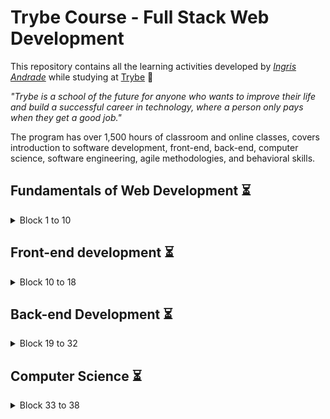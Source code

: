 # Trybe Course - Full Stack Web Development

This repository contains all the learning activities developed by _[Ingris Andrade](https://www.linkedin.com/in/ingrisandrade/)_ while studying at [Trybe](https://www.betrybe.com/) :rocket:

_"Trybe is a school of the future for anyone who wants to improve their life and build a successful career in technology, where a person only pays when they get a good job."_

The program has over 1,500 hours of classroom and online classes, covers introduction to software development, front-end, back-end, computer science, software engineering, agile methodologies, and behavioral skills.

## Fundamentals of Web Development :hourglass_flowing_sand:

<details>

<summary>Block 1 to 10</summary>

#####  :white_check_mark:  Block 1: Introduction - Unix & Shell

- [x] 1-3: _Foundations of Web Development_
- [x] 1-3: _Introduction - Unix & Shell_
- [x] 1-3: _Unix & Shell- Part 1_
- [x] 1-4: _Unix & Shell- Part 2_

##### :white_check_mark:  Block 2: Git & GitHub and the Internet

- [x] 2-1: _Git & GitHub - What it is and what it's for_
- [x] 2-2: _Git & GitHub - Understanding the commands_
- [x] 2-3: _Internet - Understanding how it works_

##### :white_check_mark:  Block 3: Introduction - HTML & CSS

- [x] 3-1: _Introduction - HTML & CSS_
- [x] 3-1: _HTML & CSS - Page structures_
- [x] 3-2: _HTML & CSS - Getting Started with CSS_
- [x] 3-3: _HTML & CSS - Selectors and positioning_
- [x] 3-4: _HTML Semantic_
- [x] 3-5: _[Project - Lessons Learned]()_

##### :white_check_mark:  Block 4: Introduction - JavaScript and Logic Programming

- [x] 4-1: _Introduction - JavaScript_
- [x] 4-1: _JavaScript - First Steps_
- [x] 4-2: _JavaScript - Array and For loop_
- [x] 4-3: _JavaScript - Programming Logic and Algorithms_
- [x] 4-4: _JavaScript - Objects and functions_
- [x] 4-5: _[Project - Playground Functions]()_

##### :white_check_mark:  Block 5: JavaScript: DOM, Events, and Web Storage

- [x] 5-1: _JavaScript - DOM and selectors_
- [x] 5-2: _JavaScript - Working with elements_
- [x] 5-3: _JavaScript - Events_
- [x] 5-4: _JavaScript - Web Storage_
- [x] 5-5: _Fundamentals - JavaScript - Projects_
- [x] 5-5: _[Project - Art with Pixels]()_
- [x] 5-6: _[Project - Task list]()_
- [x] 5-7: _[Project (Bonus) - Meme Generator]()_
- [x] 5-7: _[Project (Bonus) - Guess the Color]()_
- [x] 5-7: _[Project (Bonus) - Mystery Letter]()_

#####  :white_check_mark:  Block 6: HTML & CSS: Forms, Flexbox, and Responsive

- [x] 6-1: _HTML & CSS - Forms_
- [x] 6-2: _JavaScript Libraries and CSS Frameworks_
- [x] 6-3: _Introduction - CSS Flexbox_
- [x] 6-3: _CSS Flexbox - Part 1_
- [x] 6-4: _CSS Flexbox - Part 2_
- [x] 6-5: _Responsive CSS - Mobile First_
- [x] 6-6: _[Project - Trybewarts]()_

##### :white_check_mark:  Block 7: Introduction to JavaScript ES6 and Unit Testing

- [x] 7-1: _JavaScript ES6 - let, const, arrow functions and template literals_
- [x] 7-2: _JavaScript ES6 - Exception flow and Objects_
- [x] 7-3: _First steps in Jest_
- [x] 7-4: _[Project - JavaScript Unitary Testing]()_

##### :white_check_mark:  Block 8: Higher Order Functions of JavaScript ES6

- [x] 8-1: _JavaScript ES6 - Introduction to Higher Order Functions_
- [x] 8-2: _JavaScript ES6 - Higher Order Functions - forEach, find, some, every, sort_
- [x] 8-3: _JavaScript ES6 - Higher Order Functions - map and filter_
- [x] 8-4: _JavaScript ES6 - Higher Order Functions - reduce_
- [x] 8-5: _JavaScript ES6 - spread operator, rest parameter, destructuring and more_
- [x] 8-6: _[Project - Zoo functions]()_

##### Block 9: JavaScript and asynchronous testing

- [x] 9-1: _Asynchronous JavaScript and Callbacks_
- [x] 9-2: _Asynchronous JavaScript - Fetch API and async/await_
- [x] 9-3: _Jest - Asynchronous Testing_
- [x] 9-4: _[Project - Shopping Cart]()_

</details>
  
## Front-end development :hourglass_flowing_sand:

<details>

<summary>Block 10 to 18</summary>
  
##### Block 10: Introduction to React

- [ ] 10-1: _Introduction - Front-end_
- [ ] 10-1: _Introduction - React_
- [ ] 10-1: _'Hello, world' in React!_
- [ ] 10-2: _React components_
- [ ] 10-3: _[Project - Solar System]()_

##### Block 11: Components with State, Events and Forms with React

- [ ] 11-1: _Components with state and events_
- [ ] 11-2: _Forms in React_
- [ ] 11-3: _[Project - Tryunfo]()_

##### Block 12: Component Lifecycle and React Router

- [ ] 12-1: _Component Lifecycle_
- [ ] 12-2: _React Router_
- [ ] 12-3: _[Project - TrybeTunes]()_

##### Block 13: Agile Methodologies

- [ ] 13-1: _Agile methodologies_
- [ ] 13-2: _[Project - Frontend Online Store]()_

##### Block 14: Automated testing with React Testing Library

- [ ] 14-1: _RTL - Getting Started_
- [ ] 14-2: _RTL - Mocks and Inputs_
- [ ] 14-3: _RTL - Terstando React Router_
- [ ] 14-4: _[Project - Testing in React]()_

##### Block 15: State management with Redux

- [ ] 15-1: _Introduction to Redux - The global state of the application_
- [ ] 15-2: _Using Redux in React_
- [ ] 15-3: _Using Redux in React - Practice_
- [ ] 15-4: _Using Redux in React - Asynchronous Actions_
- [ ] 15-5: _Testing in React-Redux_
- [ ] 15-6: _[Project - Trybe Wallet]()_

##### Block 16: Project Trivia Game

- [ ] 16-1: _[Project - Trivia Game]()_

##### Block 17: Context API and React Hooks

- [ ] 17-1: _React's Context API_
- [ ] 17-2: _React Hooks - useState and useContext_
- [ ] 17-3: _React Hooks - useEffect and custom Hooks_
- [ ] 17-4: _[Project - StarWars Datatable with Context API and Hooks]()_

##### Block 18: Project Recipe App

- [ ] 18-1: _[Project - Recipes App]()_

</details>

## Back-end Development :hourglass_flowing_sand:

<details>

<summary>Block 19 to 32</summary>
  
##### Block 19: Docker: Using Containers

- [ ] 19-1: _Introduction - Back-end_
- [ ] 19-1: _Using Containers - Docker_
- [ ] 19-2: _Manipulating and creating images in Docker_
- [ ] 19-3: _Orchestrating Containers with Docker Compose_
- [ ] 19-4: _[Project - Docker To do-List]()_

##### Block 20: Introduction to SQL

- [ ] 20-1: _Introduction - Relational Databases_
- [ ] 20-1: _SQL Database_
- [ ] 20-2: _Finding data in a database_
- [ ] 20-3: _Filtering data in a specific way_
- [ ] 20-4: _Manipulating tables_
- [ ] 20-5: _[Project - All For One]()_

##### Block 21: SQL Functions, JOINs and Normalization

- [ ] 21-1: _Most commonly used functions in SQL_
- [ ] 21-2: _Decomplicating JOINs_
- [ ] 21-3: _Transforming ideas into a database model_
- [ ] 21-4: _Live Class + [Project - Vocabulary Booster]()_

##### Block 22: Introduction to Web Development with Node.js

- [ ] 22-1: _Intro - Node.js_
- [ ] 22-1: _Node.js - A JavaScript engine_
- [ ] 22-2: _Node.js - Asynchronous streaming_
- [ ] 22-3: _Mocha, Chai and Sinon - Back-end testing with Node.js_
- [ ] 22-4: _Express - HTTP with Node.js_
- [ ] 22-5: _Express - Middlewares_
- [ ] 22-6: _[Project - Talker Manager]()_

##### Block 23: Node.js: Service Layer and Rest and Restful Architecture

- [ ] 23-1: _Introduction - Software Architecture_
- [ ] 23-1: _Software Architecture - Model Layer_
- [ ] 23-2: _Software Architecture - Controller and Service layer
- [ ] 23-3: _Web Architecture - Rest and Restful_
- [ ] 23-4: _Software Architecture - Testing the Layers_
- [ ] 23-5: _[Project - Store Manager]()_

##### Block 24: Node.js: ORM and Authentication

- [ ] 24-1: _Introduction - Node.js: ORM and Authentication_
- [ ] 24-1: _ORM - Application Database Interface_
- [ ] 24-2: _ORM - Associations_
- [ ] 24-3: _JWT - (JSON Web Token)_
- [ ] 24-4: _Testing APIs with Integration Tests_
- [ ] 24-5: _[Project - Blog API]()_

##### Block 25: Deployment

- [ ] 25-1: _Introduction - Deploy_
- [ ] 25-1: _Infrastructure - Deploying with Heroku_
- [ ] 25-2: _Deploy Docker & Heroku_
- [ ] 25-3: _[Project - Stranger Things]()_

##### Block 26: TypeScript

- [ ] 26-1: _Introduction - TypeScript_
- [ ] 26-1: _Introduction to TypeScript_
- [ ] 26-2: _Static Types and Generics_
- [ ] 26-3: _Express with TypeScript_
- [ ] 26-4: _[Project - Trybe Smith]()_

##### Block 27: Object-Oriented Programming (OOP) and SOLID

- [ ] 27-1: _Introduction to Object Oriented Programming_
- [ ] 27-2: _Herance and Interfaces_
- [ ] 27-3: _Polymorphism_
- [ ] 27-4: _SOLID - Introduction and S, O and D Principles_
- [ ] 27-5: _SOLID - Principles L and I_
- [ ] 27-6: _[Project - Trybe and Dragons]()_

##### Block 28: Project - TFC - Trybe Futebol Clube

- [ ] 28-1: _[Project - TFC - Trybe Futebol Clube]()_

##### Block 29: Introduction to MongoDB

- [ ] 29-1: _Introduction - NoSQL_
- [ ] 29-1: _MongoDB - Introduction_
- [ ] 29-2: _Filter Operators_
- [ ] 29-3: _Query operators_
- [ ] 29-4: _Simple Updates_
- [ ] 29-5: _Complex Updates - Arrays_
- [ ] 29-6: _[Project - Commerce]()_

##### Block 31: MasterClass - VPS, CI/CD

- [ ] 31-1: _Day 1_
- [ ] 31-2: _Day 2_

##### Block 32: Project - Delivery App

- [ ] 32-1: _[Project - Delivery App]()_

</details>

## Computer Science :hourglass_flowing_sand:

<details>

<summary>Block 33 to 38</summary>

##### Block 33: Introduction to Python

- [ ] 33-1: _Introduction - Computer Science_
- [ ] 33-1: _Learning Python_
- [ ] 33-2: _Data Input and Output_
- [ ] 33-3: _Tests_
- [ ] 33-4: _[Project - Job Insights]()_

##### Block 34: Object-Oriented Programming and Design Patterns

- [ ] 34-1: _Introduction to object-oriented programming_
- [ ] 34-2: _Herance, Composition and Interfaces_
- [ ] 34-3: _Project patterns_
- [ ] 34-4: _[Project - Stock Reporting]()_

##### Block 35: Networks and Data Scraping

- [ ] 35-1: _Network architecture_
- [ ] 35-2: _Computer networks, tools, and security_
- [ ] 35-3: _Data Scraping_
- [ ] 35-4: _[Project - Tech news]()_

##### Block 36: Algorithms

- [ ] 36-1: _Complexity of Algorithms_
- [ ] 36-2: _Recursiveness and Strategies for solving problems_
- [ ] 36-3: _Sorting and search algorithms_
- [ ] 36-4: _[Project - Algorithms]()_

##### Block 37: Data Structure I: Arrays, Hashmaps and Sets

- [ ] 37-1: _Computer Architecture_
- [ ] 37-2: _Arrays_
- [ ] 37-3: _Hashmap and Dict_
- [ ] 37-4: _Set_
- [ ] 37-5: _[Project - Restaurant Orders]()_

##### Block 38: Data Structure II: Lists, Queues and Stacks

- [ ] 38-1: _Nodes and Linked Lists_
- [ ] 38-2: _Stacks and Queues_
- [ ] 38-3: _[Project - TING - Trybe Is Not Google]()_
  
</details>

##
